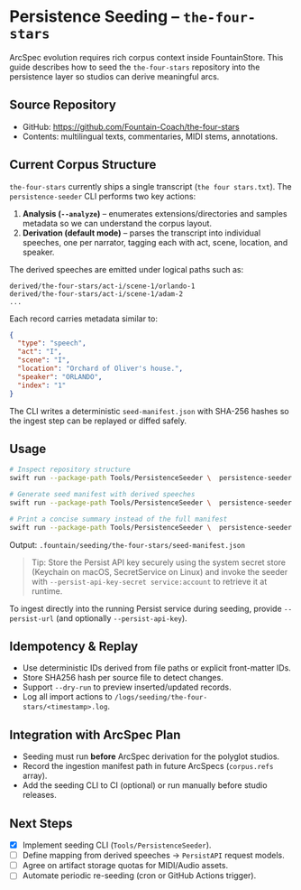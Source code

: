 # Persistence Seeding – `the-four-stars`

ArcSpec evolution requires rich corpus context inside FountainStore. This guide
describes how to seed the `the-four-stars` repository into the persistence layer
so studios can derive meaningful arcs.

## Source Repository

- GitHub: <https://github.com/Fountain-Coach/the-four-stars>
- Contents: multilingual texts, commentaries, MIDI stems, annotations.

## Current Corpus Structure

`the-four-stars` currently ships a single transcript (`the four stars.txt`). The
`persistence-seeder` CLI performs two key actions:

1. **Analysis (`--analyze`)** – enumerates extensions/directories and samples
   metadata so we can understand the corpus layout.
2. **Derivation (default mode)** – parses the transcript into individual
   speeches, one per narrator, tagging each with act, scene, location, and
   speaker.

The derived speeches are emitted under logical paths such as:

```
derived/the-four-stars/act-i/scene-1/orlando-1
derived/the-four-stars/act-i/scene-1/adam-2
...
```

Each record carries metadata similar to:

```json
{
  "type": "speech",
  "act": "I",
  "scene": "I",
  "location": "Orchard of Oliver's house.",
  "speaker": "ORLANDO",
  "index": "1"
}
```

The CLI writes a deterministic `seed-manifest.json` with SHA-256 hashes so the
ingest step can be replayed or diffed safely.

## Usage

```bash
# Inspect repository structure
swift run --package-path Tools/PersistenceSeeder \  persistence-seeder --repo /path/to/the-four-stars --analyze

# Generate seed manifest with derived speeches
swift run --package-path Tools/PersistenceSeeder \  persistence-seeder \  --repo /path/to/the-four-stars \  --corpus the-four-stars \  --source https://github.com/Fountain-Coach/the-four-stars \  --out .fountain/seeding/the-four-stars

# Print a concise summary instead of the full manifest
swift run --package-path Tools/PersistenceSeeder \  persistence-seeder \  --repo /path/to/the-four-stars \  --summary
```

Output: `.fountain/seeding/the-four-stars/seed-manifest.json`
> Tip: Store the Persist API key securely using the system secret store (Keychain on macOS, SecretService on Linux) and invoke the seeder with `--persist-api-key-secret service:account` to retrieve it at runtime.

To ingest directly into the running Persist service during seeding, provide `--persist-url` (and optionally `--persist-api-key`).

## Idempotency & Replay

- Use deterministic IDs derived from file paths or explicit front-matter IDs.
- Store SHA256 hash per source file to detect changes.
- Support `--dry-run` to preview inserted/updated records.
- Log all import actions to `/logs/seeding/the-four-stars/<timestamp>.log`.

## Integration with ArcSpec Plan

- Seeding must run **before** ArcSpec derivation for the polyglot studios.
- Record the ingestion manifest path in future ArcSpecs (`corpus.refs` array).
- Add the seeding CLI to CI (optional) or run manually before studio releases.

## Next Steps

- [x] Implement seeding CLI (`Tools/PersistenceSeeder`).
- [ ] Define mapping from derived speeches → `PersistAPI` request models.
- [ ] Agree on artifact storage quotas for MIDI/Audio assets.
- [ ] Automate periodic re-seeding (cron or GitHub Actions trigger).

